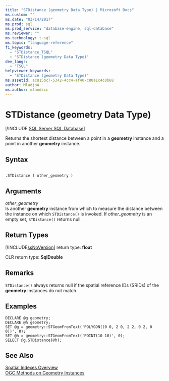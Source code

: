 ```yaml
---
title: "STDistance (geometry Data Type) | Microsoft Docs"
ms.custom: ""
ms.date: "03/14/2017"
ms.prod: sql
ms.prod_service: "database-engine, sql-database"
ms.reviewer: ""
ms.technology: t-sql
ms.topic: "language-reference"
f1_keywords: 
  - "STDistance_TSQL"
  - "STDistance (geometry Data Type)"
dev_langs: 
  - "TSQL"
helpviewer_keywords: 
  - "STDistance (geometry Data Type)"
ms.assetid: ac815bc7-5342-4cc4-af40-c80a1c4c8b68
author: MladjoA
ms.author: mlandzic 
---
```

# STDistance (geometry Data Type)
[!INCLUDE [SQL Server SQL Database](../../includes/applies-to-version/sql-asdb.md)]

  Returns the shortest distance between a point in a **geometry** instance and a point in another **geometry** instance.  
  
## Syntax  
  
```  
  
.STDistance ( other_geometry )  
```  
  
## Arguments  
 *other_geometry*  
 Is another **geometry** instance from which to measure the distance between the instance on which `STDistance()` is invoked. If *other_geometry* is an empty set, `STDistance()` returns null.  
  
## Return Types  
 [!INCLUDE[ssNoVersion](../../includes/ssnoversion-md.md)] return type: **float**  
  
 CLR return type: **SqlDouble**  
  
## Remarks  
 `STDistance()` always returns null if the spatial reference IDs (SRIDs) of the **geometry** instances do not match.  
  
## Examples  
  
```  
DECLARE @g geometry;  
DECLARE @h geometry;  
SET @g = geometry::STGeomFromText('POLYGON((0 0, 2 0, 2 2, 0 2, 0 0))', 0);  
SET @h = geometry::STGeomFromText('POINT(10 10)', 0);  
SELECT @g.STDistance(@h);  
```  
  
## See Also  
 [Spatial Indexes Overview](../../relational-databases/spatial/spatial-indexes-overview.md)   
 [OGC Methods on Geometry Instances](../../t-sql/spatial-geometry/ogc-methods-on-geometry-instances.md)  
  
  
